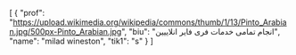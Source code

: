 [
  {
    "prof": "https://upload.wikimedia.org/wikipedia/commons/thumb/1/13/Pinto_Arabian.jpg/500px-Pinto_Arabian.jpg",
    "biu": "انجام تمامی خدمات فری فایر انلاییین",
    "name": "milad wineston",
    "tik1": "s"
  }
]
